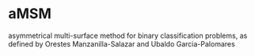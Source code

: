 # aMSM
asymmetrical multi-surface method for binary classification problems, as defined by Orestes Manzanilla-Salazar and Ubaldo Garcia-Palomares
